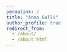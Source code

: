 ```yaml
---
permalink: /
title: "Anna Galli"
author_profile: true
redirect_from: 
  - /about/
  - /about.html
---
```



